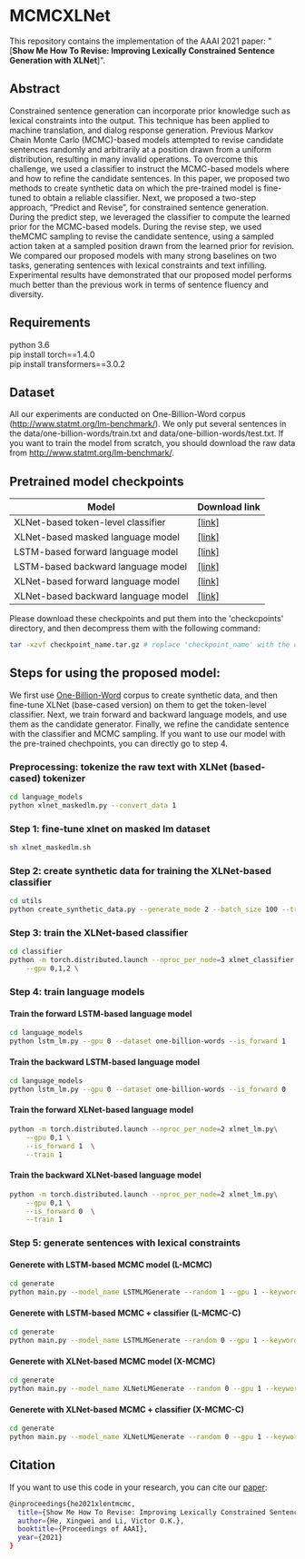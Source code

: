 # MCMCXLNet
This repository contains the implementation of the AAAI 2021 paper: "[**Show Me How To Revise: Improving Lexically Constrained Sentence Generation with XLNet**]".
##  Abstract
Constrained sentence generation can incorporate prior knowledge such as lexical constraints into the output. This technique has been applied to machine translation, and dialog response generation. Previous Markov Chain Monte Carlo (MCMC)-based models attempted to revise candidate sentences randomly and arbitrarily at a position drawn from a uniform distribution, resulting in many invalid operations. To overcome this challenge, we used a classifier to instruct the MCMC-based models where and how to refine the candidate sentences. In this paper, we proposed two methods to create synthetic data on which the pre-trained model is fine-tuned to obtain a reliable classifier. Next, we proposed a two-step approach, “Predict and Revise”, for constrained sentence generation. During the predict step, we leveraged the classifier to compute the learned prior for the MCMC-based models. During the revise step, we used theMCMC sampling to revise the candidate sentence, using a sampled action taken at a sampled position drawn from the learned prior for revision. We compared our proposed models with many strong baselines on two tasks, generating sentences with lexical constraints and text infilling. Experimental results have demonstrated that our proposed model performs much better than the previous work in terms of sentence fluency and diversity.
## Requirements
python 3.6  
pip install torch==1.4.0  
pip install transformers==3.0.2 
## Dataset
All our experiments are conducted on One-Billion-Word corpus (http://www.statmt.org/lm-benchmark/). We only put several sentences in the data/one-billion-words/train.txt and data/one-billion-words/test.txt. If you want to train the model from scratch, you should download the raw data from http://www.statmt.org/lm-benchmark/.

## Pretrained model checkpoints 
| Model           |  Download link
|----------------------|--------|
| XLNet-based token-level classifier| [\[link\]](https://drive.google.com/file/d/1jce_rjHM4GG4S5AFXx4W7ntPt4XxunKR/view?usp=sharing)  | 
| XLNet-based masked language model| [\[link\]](https://drive.google.com/file/d/11C6JabUpg2TQ9bCEXdnoOGUAMdUBaxgn/view?usp=sharing)  | 
| LSTM-based forward language model| [\[link\]](https://drive.google.com/file/d/1E2iye0yWxTmZwFw30h8Z7XR0A-6GaeYK/view?usp=sharing)  | 
| LSTM-based backward language model| [\[link\]](https://drive.google.com/file/d/1UPyWL9SveXBUldNITcS80UiXbfyADzkc/view?usp=sharing)  | 
| XLNet-based forward language model| [\[link\]](https://drive.google.com/file/d/1X2am3IOwfVJj2hgouRuU-igkN2ZqYbtx/view?usp=sharing)  | 
| XLNet-based backward language model| [\[link\]](https://drive.google.com/file/d/1Q6ZOl8g-p6Cne_w9hSgk1322fQmyhPi5/view?usp=sharing)  | 

Please download these checkpoints and put them into the 'checkcpoints' directory, and then decompress them with the following command:
```bash
tar -xzvf checkpoint_name.tar.gz # replace 'checkpoint_name' with the corresponding checkpoint name.
```


## Steps for using the proposed model:
We first use [One-Billion-Word](http://www.statmt.org/lm-benchmark/) corpus to create synthetic data, and then fine-tune XLNet (base-cased version) on them to get the token-level classifier. 
Next, we train forward and backward language models, and use them as the candidate generator. Finally, we refine the candidate sentence with the classifier and MCMC sampling.   If you want to use our model with the pre-trained chechpoints, you can directly go to step 4.

### Preprocessing: tokenize the raw text with XLNet (based-cased) tokenizer
```bash
cd language_models   
python xlnet_maskedlm.py --convert_data 1
```
### Step 1: fine-tune xlnet on masked lm dataset
```bash
sh xlnet_maskedlm.sh
```

### Step 2: create synthetic data for training the XLNet-based classifier
```bash
cd utils  
python create_synthetic_data.py --generate_mode 2 --batch_size 100 --train_dataset_size 1000000 --test_dataset_size 100000
```


### Step 3: train the XLNet-based classifier
```bash
cd classifier  
python -m torch.distributed.launch --nproc_per_node=3 xlnet_classifier.py\
    --gpu 0,1,2 \
```
### Step 4: train language models

#### Train the forward LSTM-based language model
```bash
cd language_models
python lstm_lm.py --gpu 0 --dataset one-billion-words --is_forward 1
```
#### Train the backward LSTM-based language model
```bash
cd language_models
python lstm_lm.py --gpu 0 --dataset one-billion-words --is_forward 0
```

#### Train the forward XLNet-based language model
```bash
python -m torch.distributed.launch --nproc_per_node=2 xlnet_lm.py\
    --gpu 0,1 \
    --is_forward 1  \
    --train 1
```
#### Train the backward XLNet-based language model
```bash
python -m torch.distributed.launch --nproc_per_node=2 xlnet_lm.py\
    --gpu 0,1 \
    --is_forward 0  \
    --train 1
```
### Step 5: generate sentences with lexical constraints

#### Generete with LSTM-based MCMC model (L-MCMC)
```bash
cd generate  
python main.py --model_name LSTMLMGenerate --random 1 --gpu 1 --keywords 4 -sn 200
```

#### Generete with LSTM-based MCMC + classifier (L-MCMC-C)
```bash
cd generate  
python main.py --model_name LSTMLMGenerate --random 0 --gpu 1 --keywords 4 -sn 200
```

#### Generete with XLNet-based MCMC model (X-MCMC)
```bash
cd generate  
python main.py --model_name XLNetLMGenerate --random 0 --gpu 1 --keywords 4 -sn 200
```
#### Generete with XLNet-based MCMC + classifier (X-MCMC-C)
```bash
cd generate  
python main.py --model_name XLNetLMGenerate --random 0 --gpu 1 --keywords 4 -sn 200
```
## Citation
If you want to use this code in your research, you can cite our [paper](link):
```bash
@inproceedings{he2021xlentmcmc,
  title={Show Me How To Revise: Improving Lexically Constrained Sentence Generation with XLNet},
  author={He, Xingwei and Li, Victor O.K.},
  booktitle={Proceedings of AAAI},
  year={2021}
}
```

